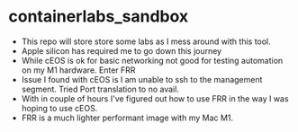 # containerlabs_sandbox
- This repo will store store some labs as I mess around with this tool.
- Apple silicon has required me to go down this journey
- While cEOS is ok for basic networking not good for testing automation on my M1 hardware. Enter FRR
- Issue I found with cEOS is I am unable to ssh to the management segment. Tried Port translation to no avail.
- With in couple of hours I've figured out how to use FRR in the way I was hoping to use cEOS.
- FRR is a much lighter performant image with my Mac M1.


